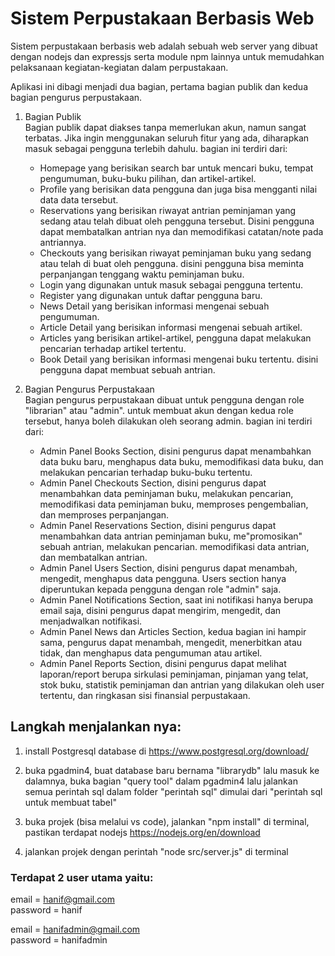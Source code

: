 # Sistem Perpustakaan Berbasis Web

Sistem perpustakaan berbasis web adalah sebuah web server yang dibuat dengan nodejs dan expressjs serta module npm lainnya untuk memudahkan pelaksanaan kegiatan-kegiatan dalam perpustakaan.

Aplikasi ini dibagi menjadi dua bagian, pertama bagian publik dan kedua bagian pengurus perpustakaan. 

1. Bagian Publik  
Bagian publik dapat diakses tanpa memerlukan akun, namun sangat terbatas. Jika ingin menggunakan seluruh fitur yang ada, diharapkan masuk sebagai pengguna terlebih dahulu. bagian ini terdiri dari:
   - Homepage yang berisikan search bar untuk mencari buku, tempat pengumuman, buku-buku pilihan, dan artikel-artikel.
   - Profile yang berisikan data pengguna dan juga bisa mengganti nilai data data tersebut.
   - Reservations yang berisikan riwayat antrian peminjaman yang sedang atau telah dibuat oleh pengguna tersebut. Disini pengguna dapat membatalkan antrian nya dan memodifikasi catatan/note pada antriannya.
   - Checkouts yang berisikan riwayat peminjaman buku yang sedang atau telah di buat oleh pengguna. disini pengguna bisa meminta perpanjangan tenggang waktu peminjaman buku.
   - Login yang digunakan untuk masuk sebagai pengguna tertentu.
   - Register yang digunakan untuk daftar pengguna baru.
   - News Detail yang berisikan informasi mengenai sebuah pengumuman.
   - Article Detail yang berisikan informasi mengenai sebuah artikel.
   - Articles yang berisikan artikel-artikel, pengguna dapat melakukan pencarian terhadap artikel tertentu.
   - Book Detail yang berisikan informasi mengenai buku tertentu. disini pengguna dapat membuat sebuah antrian.

2. Bagian Pengurus Perpustakaan  
Bagian pengurus perpustakaan dibuat untuk pengguna dengan role "librarian" atau "admin". untuk membuat akun dengan kedua role tersebut, hanya boleh dilakukan oleh seorang admin. bagian ini terdiri dari:
   - Admin Panel Books Section, disini pengurus dapat menambahkan data buku baru, menghapus data buku, memodifikasi data buku, dan melakukan pencarian terhadap buku-buku tertentu.
   -  Admin Panel Checkouts Section, disini pengurus dapat menambahkan data peminjaman buku, melakukan pencarian, memodifikasi data peminjaman buku, memproses pengembalian, dan memproses perpanjangan.
   - Admin Panel Reservations Section, disini pengurus dapat menambahkan data antrian peminjaman buku, me"promosikan" sebuah antrian, melakukan pencarian. memodifikasi data antrian, dan membatalkan antrian.
   - Admin Panel Users Section, disini pengurus dapat menambah, mengedit, menghapus data pengguna. Users section hanya diperuntukan kepada pengguna dengan role "admin" saja.
   - Admin Panel Notifications Section, saat ini notifikasi hanya berupa email saja, disini pengurus dapat mengirim, mengedit, dan menjadwalkan notifikasi.
   - Admin Panel News dan Articles Section, kedua bagian ini hampir sama, pengurus dapat menambah, mengedit, menerbitkan atau tidak, dan menghapus data pengumuman atau artikel.
   - Admin Panel Reports Section, disini pengurus dapat melihat laporan/report berupa sirkulasi peminjaman, pinjaman yang telat, stok buku, statistik peminjaman dan antrian yang dilakukan oleh user tertentu,  dan ringkasan sisi finansial perpustakaan.

## Langkah menjalankan nya:
1. install Postgresql database di https://www.postgresql.org/download/

2. buka pgadmin4, buat database baru bernama "librarydb" lalu masuk ke dalamnya, buka bagian "query tool" dalam pgadmin4 lalu jalankan semua perintah sql dalam folder "perintah sql" dimulai dari "perintah sql untuk membuat tabel"
 
3. buka projek (bisa melalui vs code), jalankan "npm install" di terminal, pastikan terdapat nodejs 
https://nodejs.org/en/download

4. jalankan projek dengan perintah "node src/server.js" di terminal

### Terdapat 2 user utama yaitu:
email = hanif@gmail.com  
password = hanif

email = hanifadmin@gmail.com  
password = hanifadmin